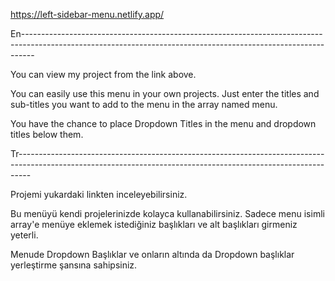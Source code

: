 https://left-sidebar-menu.netlify.app/

En---------------------------------------------------------------------------------------------------------------------------------------------------------------

You can view my project from the link above.

You can easily use this menu in your own projects. Just enter the titles and sub-titles you want to add to the menu in the array named menu.

You have the chance to place Dropdown Titles in the menu and dropdown titles below them.

Tr---------------------------------------------------------------------------------------------------------------------------------------------------------------

Projemi yukardaki linkten inceleyebilirsiniz.

Bu menüyü kendi projelerinizde kolayca kullanabilirsiniz. Sadece menu isimli array'e menüye eklemek istediğiniz başlıkları ve alt başlıkları girmeniz yeterli.

Menude Dropdown Başlıklar ve onların altında da Dropdown başlıklar yerleştirme şansına sahipsiniz.
